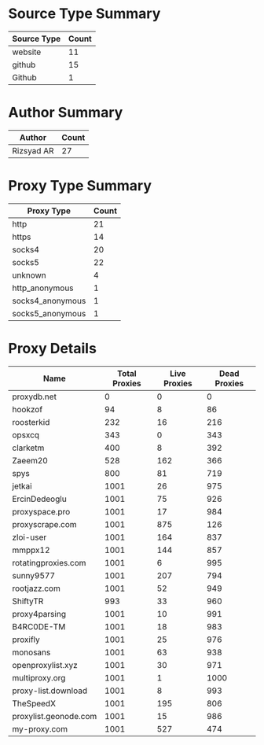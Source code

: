 # Source Type Summary

| Source Type | Count |
|-------------|-------|
| website | 11 |
| github | 15 |
| Github | 1 |


# Author Summary

| Author | Count |
|--------|-------|
| Rizsyad AR | 27 |


# Proxy Type Summary

| Proxy Type | Count |
|------------|-------|
| http | 21 |
| https | 14 |
| socks4 | 20 |
| socks5 | 22 |
| unknown | 4 |
| http_anonymous | 1 |
| socks4_anonymous | 1 |
| socks5_anonymous | 1 |


# Proxy Details

| Name | Total Proxies | Live Proxies | Dead Proxies |
|------|---------------|--------------|---------------|
| proxydb.net | 0 | 0 | 0 |
| hookzof | 94 | 8 | 86 |
| roosterkid | 232 | 16 | 216 |
| opsxcq | 343 | 0 | 343 |
| clarketm | 400 | 8 | 392 |
| Zaeem20 | 528 | 162 | 366 |
| spys | 800 | 81 | 719 |
| jetkai | 1001 | 26 | 975 |
| ErcinDedeoglu | 1001 | 75 | 926 |
| proxyspace.pro | 1001 | 17 | 984 |
| proxyscrape.com | 1001 | 875 | 126 |
| zloi-user | 1001 | 164 | 837 |
| mmppx12 | 1001 | 144 | 857 |
| rotatingproxies.com | 1001 | 6 | 995 |
| sunny9577 | 1001 | 207 | 794 |
| rootjazz.com | 1001 | 52 | 949 |
| ShiftyTR | 993 | 33 | 960 |
| proxy4parsing | 1001 | 10 | 991 |
| B4RC0DE-TM | 1001 | 18 | 983 |
| proxifly | 1001 | 25 | 976 |
| monosans | 1001 | 63 | 938 |
| openproxylist.xyz | 1001 | 30 | 971 |
| multiproxy.org | 1001 | 1 | 1000 |
| proxy-list.download | 1001 | 8 | 993 |
| TheSpeedX | 1001 | 195 | 806 |
| proxylist.geonode.com | 1001 | 15 | 986 |
| my-proxy.com | 1001 | 527 | 474 |
